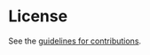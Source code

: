 # License

See the
[guidelines for contributions](https://github.com/mirjak/draft-dhc-dhcpv4-over-dhcpv6-ra/blob/main/CONTRIBUTING.md).
